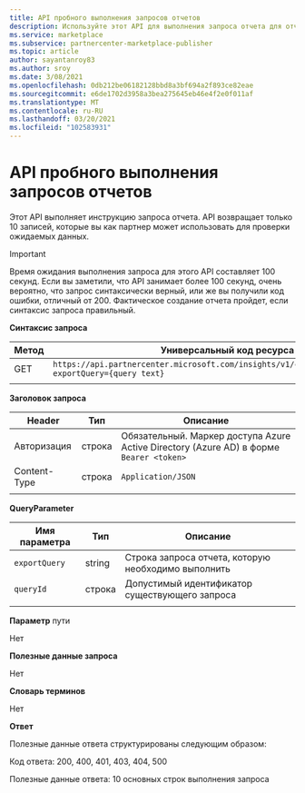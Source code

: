 ```yaml
---
title: API пробного выполнения запросов отчетов
description: Используйте этот API для выполнения запроса отчета для отчетов по анализу коммерческих рынков.
ms.service: marketplace
ms.subservice: partnercenter-marketplace-publisher
ms.topic: article
author: sayantanroy83
ms.author: sroy
ms.date: 3/08/2021
ms.openlocfilehash: 0db212be06182128bbd8a3bf694a2f893ce82eae
ms.sourcegitcommit: e6de1702d3958a3bea275645eb46e4f2e0f011af
ms.translationtype: MT
ms.contentlocale: ru-RU
ms.lasthandoff: 03/20/2021
ms.locfileid: "102583931"
---
```

# <a name="try-report-queries-api"></a>API пробного выполнения запросов отчетов

Этот API выполняет инструкцию запроса отчета. API возвращает только 10 записей, которые вы как партнер может использовать для проверки ожидаемых данных.

> [!IMPORTANT]
> Время ожидания выполнения запроса для этого API составляет 100 секунд. Если вы заметили, что API занимает более 100 секунд, очень вероятно, что запрос синтаксически верный, или же вы получили код ошибки, отличный от 200. Фактическое создание отчета пройдет, если синтаксис запроса правильный.

**Синтаксис запроса**

| **Метод** | **Универсальный код ресурса (URI) запроса** |
| --- | --- |
| GET | `https://api.partnercenter.microsoft.com/insights/v1/cmp/ScheduledQueries/testQueryResult?exportQuery={query text}` |
|||

**Заголовок запроса**

| **Header** | **Тип** | **Описание** |
| --- | --- | --- |
| Авторизация | строка | Обязательный. Маркер доступа Azure Active Directory (Azure AD) в форме `Bearer <token>` |
| Content-Type | строка | `Application/JSON` |
|||

**QueryParameter**

| **Имя параметра** | **Тип** | **Описание** |
| --- | --- | --- |
| `exportQuery` | string | Строка запроса отчета, которую необходимо выполнить |
| `queryId` | строка | Допустимый идентификатор существующего запроса |
|||

**Параметр** пути  

Нет

**Полезные данные запроса**

Нет

**Словарь терминов**

Нет

**Ответ**

Полезные данные ответа структурированы следующим образом:

Код ответа: 200, 400, 401, 403, 404, 500

Полезные данные ответа: 10 основных строк выполнения запроса
